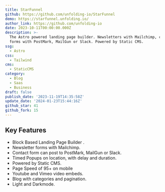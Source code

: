 ```yaml
---
title: StarFunnel
github: https://github.com/unfolding-io/StarFunnel
demo: https://starfunnel.unfolding.io/
author_link: https://github.com/unfolding-io
date: 2023-10-11T00:00:00.000Z
description: >-
  The Astro powered landing page builder. Newsletters with Mailchimp, contact
  forms with PostMark, MailGun or Slack. Powered by Static CMS.
ssg:
  - Astro
css:
  - Tailwind
cms:
  - StaticCMS
category:
  - Blog
  - Saas
  - Business
draft: false
publish_date: '2023-11-19T14:35:58Z'
update_date: '2024-01-23T15:44:16Z'
github_star: 41
github_fork: 15
---
```

## Key Features

- Block Based Landing Page Builder .
- Newsletter forms with Mailchimp.
- Contact form can post to PostMark, MailGun or Slack.
- Timed Popups on location, with delay and duration.
- Powered by Static CMS.
- Page Speed of 95+ on mobile
- Youtube and Vimeo video embeds.
- Blog with categories and pagination.
- Light and Darkmode.
